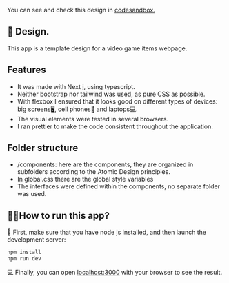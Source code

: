 You can see and check this design in [codesandbox.](https://codesandbox.io/p/github/Firet/html-template-design/main)


## 🔵 Design.
This app is a template design for a video game items webpage.

## Features
- It was made with Next j, using typescript.
- Neither bootstrap nor tailwind was used, as pure CSS as possible.
- With flexbox I ensured that it looks good on different types of devices: big screens🖥️, cell phones📱 and laptops💻.
- The visual elements were tested in several browsers.
- I ran prettier to make the code consistent throughout the application.

## Folder structure
- /components: here are the components, they are organized in subfolders according to the Atomic Design principles.
- In global.css there are the global style variables
- The interfaces were defined within the components, no separate folder was used.

## 🏃‍♂️How to run this app?

🚀 First, make sure that you have node js installed, and then launch the development server:

```bash
npm install
npm run dev
```

💻 Finally, you can open [localhost:3000](http://localhost:3000) with your browser to see the result.
